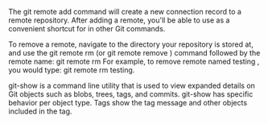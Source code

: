 The git remote add command will create a new connection record to a remote repository. After adding a remote, you'll be able to use as a convenient shortcut for in other Git commands.

To remove a remote, navigate to the directory your repository is stored at, and use the git remote rm (or git remote remove ) command followed by the remote name: git remote rm <remote-name> For example, to remove remote named testing , you would type: git remote rm testing.

git-show is a command line utility that is used to view expanded details on Git objects such as blobs, trees, tags, and commits. git-show has specific behavior per object type. Tags show the tag message and other objects included in the tag.
